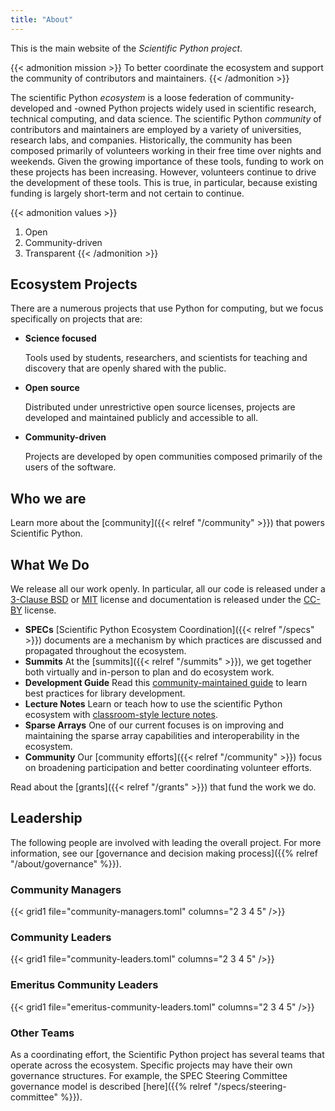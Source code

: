 ```yaml
---
title: "About"
---
```


This is the main website of the _Scientific Python project_.

{{< admonition mission >}}
To better coordinate the ecosystem and support the community of contributors and maintainers.
{{< /admonition >}}

The scientific Python _ecosystem_ is a loose federation of community-developed and -owned Python projects widely used in scientific
research, technical computing, and data science.
The scientific Python _community_ of contributors and maintainers are employed by a variety of universities, research labs, and companies.
Historically, the community has been composed primarily of volunteers working in their free time over nights and weekends.
Given the growing importance of these tools, funding to work on these projects has been increasing.
However, volunteers continue to drive the development of these tools.
This is true, in particular, because existing funding is largely short-term and not certain to continue.

{{< admonition values >}}

1. Open
2. Community-driven
3. Transparent
   {{< /admonition >}}

## Ecosystem Projects

There are a numerous projects that use Python for computing, but we focus specifically on projects that are:

- **Science focused**

  Tools used by students, researchers, and scientists for teaching and discovery that are openly shared with the public.

- **Open source**

  Distributed under unrestrictive open source licenses, projects are developed and maintained publicly and accessible to all.

- **Community-driven**

  Projects are developed by open communities composed primarily of the users of the software.

## Who we are

Learn more about the [community]({{< relref "/community" >}}) that
powers Scientific Python.

## What We Do

We release all our work openly. In particular, all our code is released under a
[3-Clause BSD](https://opensource.org/license/bsd-3-clause/) or [MIT](https://opensource.org/license/mit/) license
and documentation is released under the [CC-BY](https://creativecommons.org/licenses/by/4.0/) license.

- **SPECs**
  [Scientific Python Ecosystem Coordination]({{< relref "/specs" >}})
  documents are a mechanism by which practices are
  discussed and propagated throughout the ecosystem.
- **Summits**
  At the [summits]({{< relref "/summits" >}}), we get together both virtually and in-person
  to plan and do ecosystem work.
- **Development Guide**
  Read this [community-maintained guide](https://learn.scientific-python.org/development/)
  to learn best practices for library development.
- **Lecture Notes**
  Learn or teach how to use the scientific Python ecosystem with [classroom-style lecture notes](https://lectures.scientific-python.org).
- **Sparse Arrays**
  One of our current focuses is on improving and maintaining the
  sparse array capabilities and interoperability in the ecosystem.
- **Community**
  Our [community efforts]({{< relref "/community" >}}) focus
  on broadening participation and better coordinating volunteer efforts.

<!--
- **Tools**
  We maintain a collection of [tools]({{< relref "/tools" >}})
  used across the ecosystem.
-->

Read about the [grants]({{< relref "/grants" >}}) that fund the work we do.

## Leadership

The following people are involved with leading the overall project.
For more information, see our [governance and decision making process]({{% relref "/about/governance" %}}).

### Community Managers

{{< grid1 file="community-managers.toml" columns="2 3 4 5" />}}

### Community Leaders

{{< grid1 file="community-leaders.toml" columns="2 3 4 5" />}}

### Emeritus Community Leaders

{{< grid1 file="emeritus-community-leaders.toml" columns="2 3 4 5" />}}

### Other Teams

As a coordinating effort, the Scientific Python project has several teams that operate across the ecosystem.
Specific projects may have their own governance structures.
For example, the SPEC Steering Committee governance model is described [here]({{% relref "/specs/steering-committee" %}}).
